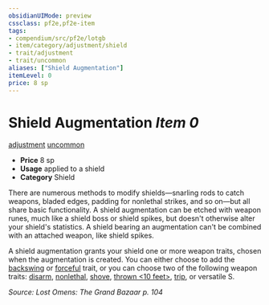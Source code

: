 ```yaml
---
obsidianUIMode: preview
cssclass: pf2e,pf2e-item
tags:
- compendium/src/pf2e/lotgb
- item/category/adjustment/shield
- trait/adjustment
- trait/uncommon
aliases: ["Shield Augmentation"]
itemLevel: 0
price: 8 sp
---
```

# Shield Augmentation *Item 0*  
[adjustment](../../../rules/traits/adjustment-lotgb.md)  [uncommon](../../../rules/traits/uncommon.md)  

- **Price** 8 sp
- **Usage** applied to a shield
- **Category** Shield

There are numerous methods to modify shields—snarling rods to catch weapons, bladed edges, padding for nonlethal strikes, and so on—but all share basic functionality. A shield augmentation can be etched with weapon runes, much like a shield boss or shield spikes, but doesn't otherwise alter your shield's statistics. A shield bearing an augmentation can't be combined with an attached weapon, like shield spikes.

A shield augmentation grants your shield one or more weapon traits, chosen when the augmentation is created. You can either choose to add the [backswing](../../../rules/traits/backswing.md) or [forceful](../../../rules/traits/forceful.md) trait, or you can choose two of the following weapon traits: [disarm](../../../rules/traits/disarm.md), [nonlethal](../../../rules/traits/nonlethal.md), [shove](../../../rules/traits/shove.md), [thrown <10 feet>](../../../rules/traits/thrown.md), [trip](../../../rules/traits/trip.md), or versatile S.

*Source: Lost Omens: The Grand Bazaar p. 104*